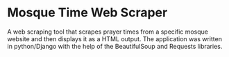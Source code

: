 # Mosque Time Web Scraper
A web scraping tool that scrapes prayer times from a specific mosque website and then displays it as a HTML output. The application was written in python/Django with the help of the BeautifulSoup and Requests libraries. 
